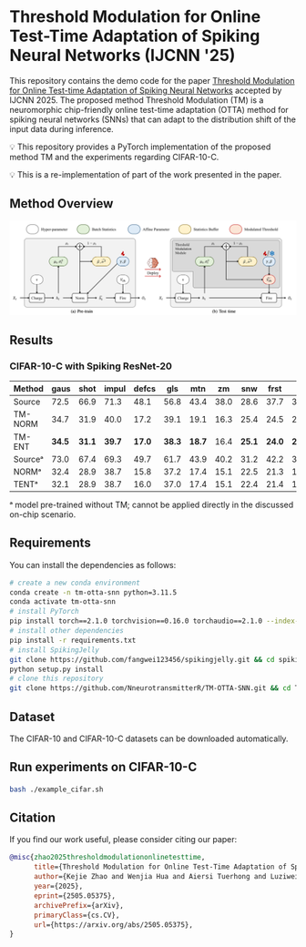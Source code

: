 # Threshold Modulation for Online Test-Time Adaptation of Spiking Neural Networks (IJCNN '25)

This repository contains the demo code for the paper [Threshold Modulation for Online Test-time Adaptation of Spiking Neural Networks](https://arxiv.org/abs/2505.05375) 
accepted by IJCNN 2025.
The proposed method Threshold Modulation (TM) is a neuromorphic chip-friendly online test-time adaptation (OTTA) method for spiking neural networks (SNNs) that can adapt to the distribution shift of the input data during inference.


💡 This repository provides a PyTorch implementation of the proposed method TM and the experiments regarding CIFAR-10-C.

💡 This is a re-implementation of part of the work presented in the paper.

## Method Overview
![Method Overview](./assets/method.png)

## Results
### CIFAR-10-C with Spiking ResNet-20
| Method   | gaus | shot | impul | defcs | gls  | mtn  | zm   | snw  | frst | fg   | brt  | cnt  | els  | px   | jpg  | Avg. |
|----------|------|------|-------|-------|------|------|------|------|------|------|------|------|------|------|------|------|
| Source   | 72.5 | 66.9 | 71.3  | 48.1  | 56.8 | 43.4 | 38.0 | 28.6 | 37.7 | 33.9 | 11.3 | 76.4 | 29.3 | 59.5 | 27.0 | 46.7 |
| TM-NORM | 34.7 | 31.9 | 40.0  | 17.2  | 39.1 | 19.1 | 16.3 | 25.4 | 24.5 | 20.2 | 11.7 | 18.9 | 26.2 | 24.7 | 27.8 | 25.2 |
| TM-ENT   | **34.5** | **31.1** | **39.7**  | **17.0**  | **38.3** | **18.7** | 16.4 | **25.1** | **24.0** | **20.0** | 11.4 | **18.7** | **25.6** | **24.3** | **26.9** | **24.8** |
| Sourceᵃ  | 73.0 | 67.4 | 69.3  | 49.7  | 61.7 | 43.9 | 40.2 | 31.2 | 42.2 | 34.2 | 11.8 | 78.0 | 30.6 | 59.0 | 28.4 | 48.0 |
| NORMᵃ   | 32.4 | 28.9 | 38.7  | 15.8  | 37.2 | 17.4 | 15.1 | 22.5 | 21.3 | 18.1 | 10.6 | 16.2 | 25.0 | 24.0 | 25.7 | 23.7 |
| TENTᵃ   | 32.1 | 28.9 | 38.7  | 16.0  | 37.0 | 17.4 | 15.1 | 22.4 | 21.4 | 18.0 | 10.6 | 15.6 | 25.1 | 23.6 | 25.5 | 23.2 |

ᵃ model pre-trained without TM; cannot be applied directly in the discussed on-chip scenario.
## Requirements
You can install the dependencies as follows:
```bash
# create a new conda environment
conda create -n tm-otta-snn python=3.11.5
conda activate tm-otta-snn
# install PyTorch
pip install torch==2.1.0 torchvision==0.16.0 torchaudio==2.1.0 --index-url https://download.pytorch.org/whl/cu118
# install other dependencies
pip install -r requirements.txt
# install SpikingJelly
git clone https://github.com/fangwei123456/spikingjelly.git && cd spikingjelly
python setup.py install
# clone this repository
git clone https://github.com/NneurotransmitterR/TM-OTTA-SNN.git && cd TM-OTTA-SNN
```

## Dataset
The CIFAR-10 and CIFAR-10-C datasets can be downloaded automatically.


## Run experiments on CIFAR-10-C
```bash
bash ./example_cifar.sh
```

## Citation
If you find our work useful, please consider citing our paper:
```bibtex
@misc{zhao2025thresholdmodulationonlinetesttime,
      title={Threshold Modulation for Online Test-Time Adaptation of Spiking Neural Networks}, 
      author={Kejie Zhao and Wenjia Hua and Aiersi Tuerhong and Luziwei Leng and Yuxin Ma and Qinghai Guo},
      year={2025},
      eprint={2505.05375},
      archivePrefix={arXiv},
      primaryClass={cs.CV},
      url={https://arxiv.org/abs/2505.05375}, 
}
```
